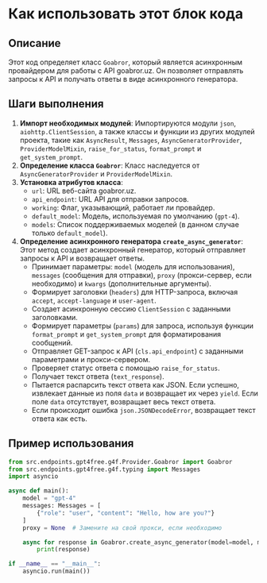 Как использовать этот блок кода
=========================================================================================

Описание
-------------------------
Этот код определяет класс `Goabror`, который является асинхронным провайдером для работы с API goabror.uz. Он позволяет отправлять запросы к API и получать ответы в виде асинхронного генератора.

Шаги выполнения
-------------------------
1. **Импорт необходимых модулей**: Импортируются модули `json`, `aiohttp.ClientSession`, а также классы и функции из других модулей проекта, такие как `AsyncResult`, `Messages`, `AsyncGeneratorProvider`, `ProviderModelMixin`, `raise_for_status`, `format_prompt` и `get_system_prompt`.
2. **Определение класса `Goabror`**: Класс наследуется от `AsyncGeneratorProvider` и `ProviderModelMixin`.
3. **Установка атрибутов класса**:
   - `url`: URL веб-сайта goabror.uz.
   - `api_endpoint`: URL API для отправки запросов.
   - `working`: Флаг, указывающий, работает ли провайдер.
   - `default_model`: Модель, используемая по умолчанию (`gpt-4`).
   - `models`: Список поддерживаемых моделей (в данном случае только `default_model`).
4. **Определение асинхронного генератора `create_async_generator`**: Этот метод создает асинхронный генератор, который отправляет запросы к API и возвращает ответы.
   - Принимает параметры: `model` (модель для использования), `messages` (сообщения для отправки), `proxy` (прокси-сервер, если необходимо) и `kwargs` (дополнительные аргументы).
   - Формирует заголовки (`headers`) для HTTP-запроса, включая `accept`, `accept-language` и `user-agent`.
   - Создает асинхронную сессию `ClientSession` с заданными заголовками.
   - Формирует параметры (`params`) для запроса, используя функции `format_prompt` и `get_system_prompt` для форматирования сообщений.
   - Отправляет GET-запрос к API (`cls.api_endpoint`) с заданными параметрами и прокси-сервером.
   - Проверяет статус ответа с помощью `raise_for_status`.
   - Получает текст ответа (`text_response`).
   - Пытается распарсить текст ответа как JSON. Если успешно, извлекает данные из поля `data` и возвращает их через `yield`. Если поле `data` отсутствует, возвращает весь текст ответа.
   - Если происходит ошибка `json.JSONDecodeError`, возвращает текст ответа как есть.

Пример использования
-------------------------

```python
from src.endpoints.gpt4free.g4f.Provider.Goabror import Goabror
from src.endpoints.gpt4free.g4f.typing import Messages
import asyncio

async def main():
    model = "gpt-4"
    messages: Messages = [
        {"role": "user", "content": "Hello, how are you?"}
    ]
    proxy = None  # Замените на свой прокси, если необходимо

    async for response in Goabror.create_async_generator(model=model, messages=messages, proxy=proxy):
        print(response)

if __name__ == "__main__":
    asyncio.run(main())